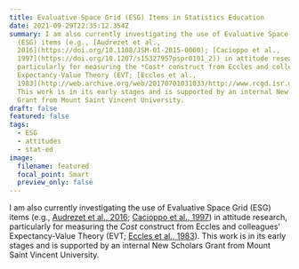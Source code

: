 ```yaml
---
title: Evaluative Space Grid (ESG) Items in Statistics Education
date: 2021-09-29T22:35:12.354Z
summary: I am also currently investigating the use of Evaluative Space Grid
  (ESG) items (e.g., [Audrezet et al.,
  2016](https://doi.org/10.1108/JSM-01-2015-0060); [Cacioppo et al.,
  1997](https://doi.org/10.1207/s15327957pspr0101_2)) in attitude research,
  particularly for measuring the *Cost* construct from Eccles and colleagues’
  Expectancy-Value Theory (EVT; [Eccles et al.,
  1983](http://web.archive.org/web/20170701031033/http://www.rcgd.isr.umich.edu/garp/articles/ecclesparsons83b.pdf)).
  This work is in its early stages and is supported by an internal New Scholars
  Grant from Mount Saint Vincent University.
draft: false
featured: false
tags:
  - ESG
  - attitudes
  - stat-ed
image:
  filename: featured
  focal_point: Smart
  preview_only: false
---
```

I am also currently investigating the use of Evaluative Space Grid (ESG) items (e.g., [Audrezet et al., 2016](https://doi.org/10.1108/JSM-01-2015-0060); [Cacioppo et al., 1997](https://doi.org/10.1207/s15327957pspr0101_2)) in attitude research, particularly for measuring the *Cost* construct from Eccles and colleagues’ Expectancy-Value Theory (EVT; [Eccles et al., 1983](http://web.archive.org/web/20170701031033/http://www.rcgd.isr.umich.edu/garp/articles/ecclesparsons83b.pdf)). This work is in its early stages and is supported by an internal New Scholars Grant from Mount Saint Vincent University.